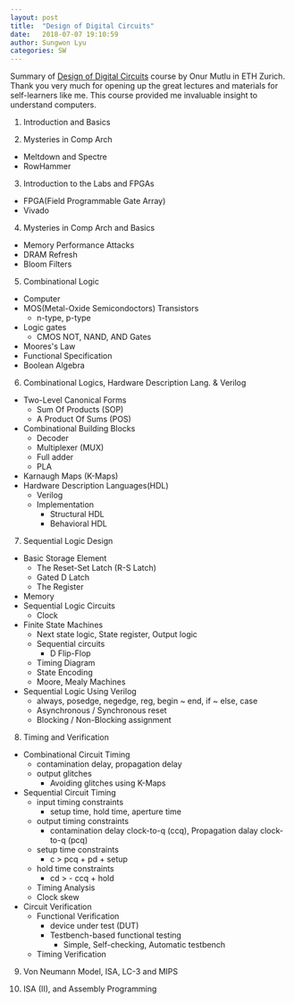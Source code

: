 ```yaml
---
layout: post
title:  "Design of Digital Circuits"
date:   2018-07-07 19:10:59
author: Sungwon Lyu
categories: SW
---
```

Summary of [Design of Digital Circuits](https://safari.ethz.ch/digitaltechnik/spring2018/doku.php) course by Onur Mutlu in ETH Zurich. Thank you very much for opening up the great lectures and materials for self-learners like me. This course provided me invaluable insight to understand computers.

1. Introduction and Basics

2. Mysteries in Comp Arch
- Meltdown and Spectre
- RowHammer

3. Introduction to the Labs and FPGAs
- FPGA(Field Programmable Gate Array)
- Vivado

4. Mysteries in Comp Arch and Basics
- Memory Performance Attacks
- DRAM Refresh
- Bloom Filters

5. Combinational Logic
- Computer
- MOS(Metal-Oxide Semicondoctors) Transistors
	- n-type, p-type
- Logic gates
	- CMOS NOT, NAND, AND Gates
- Moores's Law
- Functional Specification
- Boolean Algebra

6. Combinational Logics, Hardware Description Lang. & Verilog
- Two-Level Canonical Forms
	- Sum Of Products (SOP)
	- A Product Of Sums (POS)
- Combinational Building Blocks
	- Decoder
	- Multiplexer (MUX)
	- Full adder
	- PLA
- Karnaugh Maps (K-Maps)
- Hardware Description Languages(HDL)
	- Verilog
	- Implementation
		- Structural HDL
		- Behavioral HDL

7. Sequential Logic Design
- Basic Storage Element
	- The Reset-Set Latch (R-S Latch)
	- Gated D Latch
	- The Register
- Memory
- Sequential Logic Circuits
	- Clock
- Finite State Machines
	- Next state logic, State register, Output logic
	- Sequential circuits
		- D Flip-Flop
	- Timing Diagram
	- State Encoding
	- Moore, Mealy Machines
- Sequential Logic Using Verilog
	- always, posedge, negedge, reg, begin ~ end, if ~ else, case
	- Asynchronous / Synchronous reset
	- Blocking / Non-Blocking assignment

8. Timing and Verification
- Combinational Circuit Timing
	- contamination delay, propagation delay
	- output glitches
		- Avoiding glitches using K-Maps
- Sequential Circuit Timing
	- input timing constraints
		- setup time, hold time, aperture time
	- output timing constraints
		- contamination delay clock-to-q (ccq), Propagation dalay clock-to-q (pcq)
	- setup time constraints
		- c > pcq + pd + setup
	- hold time constraints
		- cd > - ccq + hold
	- Timing Analysis
	- Clock skew
- Circuit Verification
	- Functional Verification
		- device under test (DUT)
		- Testbench-based functional testing
			- Simple, Self-checking, Automatic testbench
	- Timing Verification

9. Von Neumann Model, ISA, LC-3 and MIPS

10. ISA (II), and Assembly Programming